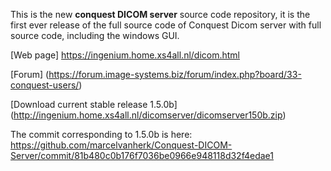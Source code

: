 This is the new **conquest DICOM server** source code repository, it is the first ever release of the full source code of Conquest Dicom server with full source code, including the windows GUI.

[Web page] https://ingenium.home.xs4all.nl/dicom.html

[Forum] (https://forum.image-systems.biz/forum/index.php?board/33-conquest-users/)

[Download current stable release 1.5.0b] (http://ingenium.home.xs4all.nl/dicomserver/dicomserver150b.zip)

The commit corresponding to 1.5.0b is here: https://github.com/marcelvanherk/Conquest-DICOM-Server/commit/81b480c0b176f7036be0966e948118d32f4edae1

